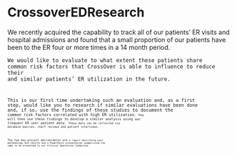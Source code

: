 # CrossoverEDResearch

We recently acquired the capability to track all of our patients’ ER visits and hospital admissions and found that a small proportion of our patients have been to the ER four or more times in a 14 month period. 

<code>We would like to evaluate to what extent these patients share common risk factors that CrossOver is able to influence to reduce their and similar patients’ ER utilization in the future.<code>

This is our first time undertaking such an evaluation and, as a first step, would like you to research if similar evaluations have been done and, if so, use the findings of these studies to document the <code>common risk factors correlated with high ER utilization<code>. You will then use these findings to develop a similar analysis using our frequent ER user patient data. <code>These data can be collected via database queries, chart reviews and patient interviews.<code>

The two key project deliverables are <code>a report describing your methodology and results and a PowerPoint presentation summarizing the same to be presented to our Clinical Operations Committee<code>.
